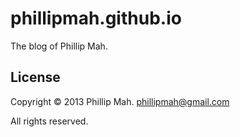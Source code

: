 # phillipmah.github.io

The blog of Phillip Mah.

## License

Copyright © 2013 Phillip Mah. phillipmah@gmail.com

All rights reserved. 
